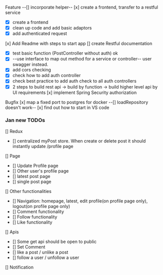 Feature
--[] incorporate helper--
[x] create a frontend, transfer to a restful service
  - [x] create a frontend
  - [x] clean up code and add basic adaptors
  - [x] add authenticated request

[x] Add Readme with steps to start app
[] create Restful documentation
  - [x] test basic function (PostController without auth) ok
  - [x] --use interface to map out method for a service or controller-- user swagger instead.
  - [x] add cors checking
  - [x] check how to add auth controller
  - [x] check best practice to add auth check to all auth controllers
  - [x] 2 steps to build rest api -> build by function -> build higher level api by UI requirements
[x] implement Spring Security authorization

Bugfix
[x] map a fixed port to postgres for docker
--[] loadRepository doesn't work--
[x] find out how to start in VS code

### Jan new TODOs
[] Redux
 - [] centralized myPost store. When create or delete post it should instantly update /profile page

[] Page
 - [] Update Profile page
 - [] Other user's profile page
 - [] latest post page
 - [] single post page

[] Other functionalities
 - [] Navigation: homepage, latest, edit profile(on profile page only), logout(on profile page only)
 - [] Comment functionality
 - [] Follow functionality
 - [] Like functionality

[] Apis
 - [] Some get api should be open to public
 - [] Set Comment
 - [] like a post / unlike a post
 - [] follow a user / unfollow a user

[] Notification
